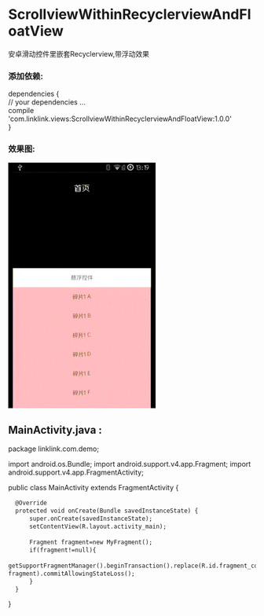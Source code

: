 # ScrollviewWithinRecyclerviewAndFloatView
安卓滑动控件里嵌套Recyclerview,带浮动效果


### 添加依赖:</br>
dependencies {</br>
    // your dependencies ...</br>
    compile 'com.linklink.views:ScrollviewWithinRecyclerviewAndFloatView:1.0.0'</br>
}</br>

### 效果图:</br>

 ![img](https://raw.githubusercontent.com/506954774/ScrollviewWithinRecyclerviewAndFloatView/master/scrollview_within_recyclerview.gif)


  ## MainActivity.java : </br>
  package linklink.com.demo;

  import android.os.Bundle;
  import android.support.v4.app.Fragment;
  import android.support.v4.app.FragmentActivity;

  public class MainActivity extends FragmentActivity {

      @Override
      protected void onCreate(Bundle savedInstanceState) {
          super.onCreate(savedInstanceState);
          setContentView(R.layout.activity_main);

          Fragment fragment=new MyFragment();
          if(fragment!=null){
              getSupportFragmentManager().beginTransaction().replace(R.id.fragment_container, fragment).commitAllowingStateLoss();
          }
      }
  }
  ```